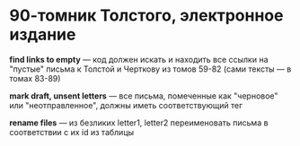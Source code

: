 # 90-томник Толстого, электронное издание

**find links to empty** — код должен искать и находить все ссылки на "пустые" письма к Толстой и Черткову из томов 59-82 (сами тексты — в томах 83-89)

**mark draft, unsent letters** — все письма, помеченные как "черновое" или "неотправленное", должны иметь соответствующий тег

**rename files** — из безликих letter1, letter2 переименовать письма в соответствии с их id из таблицы